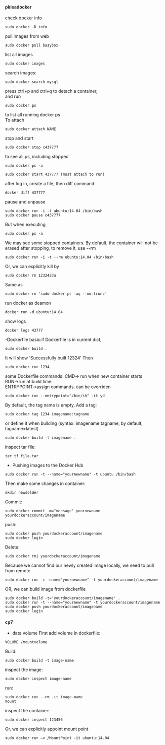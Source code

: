 #### pkleadocker
check docker info
```
sudo docker -D info
```

pull images from web
```
sudo docker pull busybox
```
list all images
```
sudo docker images
```

search images:
```
sudo docker search mysql
```

press ctrl+p and ctrl+q to detach a container,  
and run 
```
sudo docker ps
```
to list all running docker ps  
To attach
```
sudo docker attach NAME
```

stop and start
```
sudo docker stop c437777
```
to see all ps, including stopped
```
sudo docker ps -a
```
```
sudo docker start 437777 (must attach to run)
```

after log in,  create a file, then diff command
```
docker diff 437777
```

pause and unpause
```
sudo docker run -i -t ubuntu:14.04 /bin/bash
sudo docker pause c437777
```
But when executing 
```
sudo docker ps -a
```
We may see some stopped containers.
By default, the container will not be erased after stopping, to remove it, use --rm
```
sudo docker run -i -t --rm ubuntu:14.04 /bin/bash
```
Or, we can explicitly kill by
```
sudo docker rm 1232423a
```
Same as
```
sudo docker rm 'sudo docker ps -aq --no-trunc'
```

run docker as deamon
```
docker run -d ubuntu:14.04
```

show logs
```
docker logs 43777
```

-Dockerfile
basic:if Dockerfile is in current dict,
```
sudo docker build .
```

It will show 'Successfully built 12324'
Then
```
sudo docker run 1234
```

some Dockerfile commands:
CMD-> run when new container starts  
RUN->run at build time  
ENTRYPOINT->assign commands. can be overriden
```
sudo docker run --entrypoint="/bin/sh" -it yd
```

By default, the tag name is empty,
Add a tag:
```
sudo docker tag 1234 imagename:tagname
```
or define it when building (syntax: imagename:tagname, by default, tagname=latest)
```
sudo docker build -t imagename .
```


inspect tar file:
```
tar tf file.tar
```


- Pushing images to the Docker Hub
```
sudo docker run -t --name="yournewname" -t ubuntu /bin/bash
```
Then make some changes in container:
```
mkdir newdolder
```
Commit:
```
sudo docker commit -m="message" yournewname yourdockeraccount/imagename
```
push:
```
sudo docker push yourdockeraccount/imagename
sudo docker login
```
Delete:
```
sudo docker rmi yourdockeraccount/imagename
```

Because we cannot find our newly created image locally, we need to pull from remote
```
sudo docker run -i -name="yournewname" -t yourdockeraccount/imagename
```

OR, we can build image from dockerfile
```
sudo docker build -t="yourdockeraccount/imagename" .
sudo docker run -t --name="yournewname" -t yourdockeraccount/imagename
sudo docker push yourdockeraccount/imagename
sudo docker login
```

#### cp7
- data volume
First add volume in dockerfile:
```
VOLUME /mountvolume
```
Build:
```
sudo docker build -t image-name
```
inspect the image:
```
sudo docker inspect image-name
```
run:
```
sudo docker run --rm -it image-name
mount
```
inspect the container:
```
sudo docker inspect 123456
```

Or, we can explicitly appoint mount point
```
sudo docker run –v /MountPoint -it ubuntu:14.04
```

